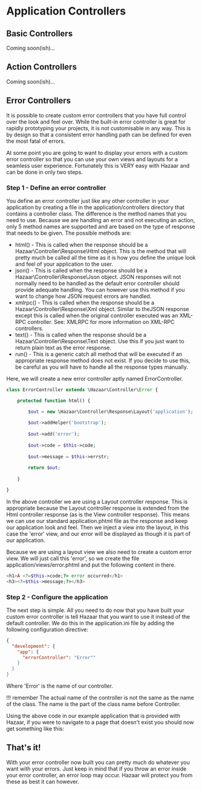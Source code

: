 # Application Controllers

## Basic Controllers

Coming soon(ish)...

## Action Controllers

Coming soon(ish)...

## Error Controllers

It is possible to create custom error controllers that you have full control over the look and feel over. While the built-in error controller is great for rapidly prototyping your projects, it is not customisable in any way. This is by design so that a consistent error handling path can be defined for even the most fatal of errors.

At some point you are going to want to display your errors with a custom error controller so that you can use your own views and layouts for a seamless user experience. Fortunately this is VERY easy with Hazaar and can be done in only two steps.

### Step 1 - Define an error controller

You define an error controller just like any other controller in your application by creating a file in the application/controllers directory that contains a controller class. The difference is the method names that you need to use. Because we are handling an error and not executing an action, only 5 method names are supported and are based on the type of response that needs to be given. The possible methods are:

* html() - This is called when the response should be a Hazaar\Controller\Response\Html object. This is the method that will pretty much be called all the time as it is how you define the unique look and feel of your application to the user.
* json() - This is called when the response should be a Hazaar\Controller\Response\Json object. JSON responses will not normally need to be handled as the default error controller should provide adequate handling. You can however use this method if you want to change how JSON request errors are handled.
* xmlrpc() - This is called when the response should be a Hazaar\Controller\Response\Xml object. Similar to theJSON response except this is called when the original controller executed was an XML-RPC controller. See: XMLRPC for more information on XML-RPC controllers.
* text() - This is called when the response should be a Hazaar\Controller\Response\Text object. Use this if you just want to return plain text as the error response.
* run() - This is a generic catch all method that will be executed if an appropriate response method does not exist. If you decide to use this, be careful as you will have to handle all the response types manually.

Here, we will create a new error controller aptly named ErrorController.

```php
class ErrorController extends \Hazaar\Controller\Error {

    protected function html() {

        $out = new \Hazaar\Controller\Response\Layout('application');
  
        $out->addHelper('bootstrap');
  
        $out->add('error');
  
        $out->code = $this->code;
  
        $out->message = $this->errstr;
  
        return $out;
  
    }

}
```

In the above controller we are using a Layout controller response. This is appropriate because the Layout controller response is extended from the Html controller response (as is the View controller response). This means we can use our standard application.phtml file as the response and keep our application look and feel. Then we inject a view into the layout, in this case the 'error' view, and our error will be displayed as though it is part of our application.

Because we are using a layout view we also need to create a custom error view. We will just call this 'error', so we create the file application/views/error.phtml and put the following content in there.

```php
<h1>A <?=$this->code;?> error occurred</h1>
<h3><?=$this->message;?></h3>
```

### Step 2 - Configure the application

The next step is simple. All you need to do now that you have built your custom error controller is tell Hazaar that you want to use it instead of the default controller. We do this in the application.ini file by adding the following configuration directive:

```json
{
  "development": {
    "app": {
      "errorController": "Error""
    }
  }
}
```

Where 'Error' is the name of our controller.

!!! remember
    The actual name of the controller is not the same as the name of the class. The name is the part of the class name before Controller.

Using the above code in our example application that is provided with Hazaar, if you were to navigate to a page that doesn't exist you should now get something like this:

## That's it!

With your error controller now built you can pretty much do whatever you want with your errors. Just keep in mind that if you throw an error inside your error controller, an error loop may occur. Hazaar will protect you from these as best it can however.